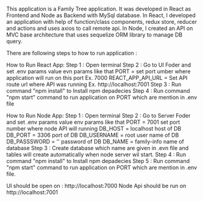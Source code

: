 This application is a Family Tree application. It was developed in React as Frontend and Node as Backend with MySql database. In React, I developed an application with help of function/class components, redux store, reducer and actions and uses axios to call remote api. In Node, I created an API on MVC base architecture that uses sequelize ORM library to manage DB query.

There are following steps to how to run application : 

How to Run React App:
Step 1 : Open terminal
Step 2 : Go to UI Foder and set .env params value 
         evn params like that 
         PORT = set port umber where application will run on this port Ex. 7000
         REACT_APP_API_URL = Set API route url where API was running Ex. http://localhost:7001
Step 3 : Run command "npm install" to  Install npm depadecies 
Step 4 : Run command "npm start" command to run application on PORT which are mention in .env file

How to Run Node App: 
Step 1 : Open terminal
Step 2 : Go to Server Foder and set .env params value 
        env params like that
        PORT = 7001  set port number where node API will running
        DB_HOST = localhost  host of DB
        DB_PORT = 3306 port of DB
        DB_USERNAME = root  user name of DB
        DB_PASSSWORD = '' password of DB
        DB_NAME = family-info  name of database
Step 3 : Create database which name are given in .evn file and tables will create automatically when node server wil start.
Step 4 : Run command "npm install" to  Install npm depadecies 
Step 5 : Run command "npm start" command to run application on PORT which are mention in .env file.
          

UI should be open on : http://localhost:7000
Node Api should be run on http://localhost:7001
